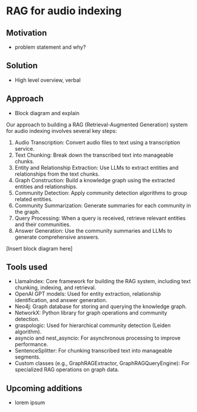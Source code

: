 # RAG for audio indexing

## Motivation
- problem statement and why?

## Solution
- High level overview, verbal

## Approach 
- Block diagram and explain

Our approach to building a RAG (Retrieval-Augmented Generation) system for audio indexing involves several key steps:

1. Audio Transcription: Convert audio files to text using a transcription service.
2. Text Chunking: Break down the transcribed text into manageable chunks.
3. Entity and Relationship Extraction: Use LLMs to extract entities and relationships from the text chunks.
4. Graph Construction: Build a knowledge graph using the extracted entities and relationships.
5. Community Detection: Apply community detection algorithms to group related entities.
6. Community Summarization: Generate summaries for each community in the graph.
7. Query Processing: When a query is received, retrieve relevant entities and their communities.
8. Answer Generation: Use the community summaries and LLMs to generate comprehensive answers.

[Insert block diagram here]

## Tools used 
- LlamaIndex: Core framework for building the RAG system, including text chunking, indexing, and retrieval.
- OpenAI GPT models: Used for entity extraction, relationship identification, and answer generation.
- Neo4j: Graph database for storing and querying the knowledge graph.
- NetworkX: Python library for graph operations and community detection.
- graspologic: Used for hierarchical community detection (Leiden algorithm).
- asyncio and nest_asyncio: For asynchronous processing to improve performance.
- SentenceSplitter: For chunking transcribed text into manageable segments.
- Custom classes (e.g., GraphRAGExtractor, GraphRAGQueryEngine): For specialized RAG operations on graph data.

## Upcoming additions
- lorem ipsum



